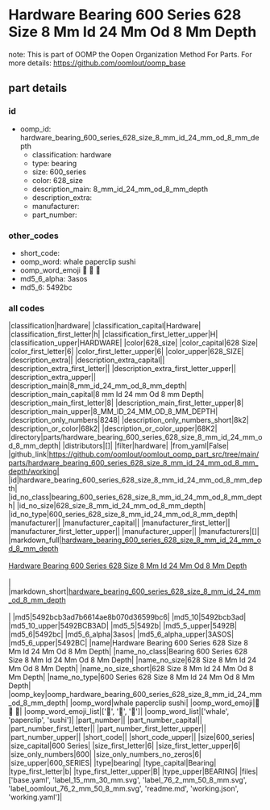 # Hardware Bearing 600 Series 628 Size 8 Mm Id 24 Mm Od 8 Mm Depth  

note: This is part of OOMP the Oopen Organization Method For Parts. For more details: https://github.com/oomlout/oomp_base

##  part details





### id
* oomp_id: hardware_bearing_600_series_628_size_8_mm_id_24_mm_od_8_mm_depth
  * classification: hardware
  * type: bearing
  * size: 600_series
  * color: 628_size
  * description_main: 8_mm_id_24_mm_od_8_mm_depth
  * description_extra: 
  * manufacturer: 
  * part_number: 

### other_codes
* short_code: 
* oomp_word: whale paperclip sushi
* oomp_word_emoji :whale: :paperclip: :sushi:
* md5_6_alpha: 3asos
* md5_6: 5492bc

### all codes 
|classification|hardware|
|classification_capital|Hardware|
|classification_first_letter|h|
|classification_first_letter_upper|H|
|classification_upper|HARDWARE|
|color|628_size|
|color_capital|628 Size|
|color_first_letter|6|
|color_first_letter_upper|6|
|color_upper|628_SIZE|
|description_extra||
|description_extra_capital||
|description_extra_first_letter||
|description_extra_first_letter_upper||
|description_extra_upper||
|description_main|8_mm_id_24_mm_od_8_mm_depth|
|description_main_capital|8 mm Id 24 mm Od 8 mm Depth|
|description_main_first_letter|8|
|description_main_first_letter_upper|8|
|description_main_upper|8_MM_ID_24_MM_OD_8_MM_DEPTH|
|description_only_numbers|8248|
|description_only_numbers_short|8k2|
|description_or_color|68k2|
|description_or_color_upper|68K2|
|directory|parts/hardware_bearing_600_series_628_size_8_mm_id_24_mm_od_8_mm_depth|
|distributors|[]|
|filter|hardware|
|from_yaml|False|
|github_link|https://github.com/oomlout/oomlout_oomp_part_src/tree/main/parts/hardware_bearing_600_series_628_size_8_mm_id_24_mm_od_8_mm_depth/working|
|id|hardware_bearing_600_series_628_size_8_mm_id_24_mm_od_8_mm_depth|
|id_no_class|bearing_600_series_628_size_8_mm_id_24_mm_od_8_mm_depth|
|id_no_size|628_size_8_mm_id_24_mm_od_8_mm_depth|
|id_no_type|600_series_628_size_8_mm_id_24_mm_od_8_mm_depth|
|manufacturer||
|manufacturer_capital||
|manufacturer_first_letter||
|manufacturer_first_letter_upper||
|manufacturer_upper||
|manufacturers|[]|
|markdown_full|[hardware_bearing_600_series_628_size_8_mm_id_24_mm_od_8_mm_depth](https://github.com/oomlout/oomlout_oomp_part_src/tree/main/parts/hardware_bearing_600_series_628_size_8_mm_id_24_mm_od_8_mm_depth/working)<br>[](https://github.com/oomlout/oomlout_oomp_part_src/tree/main/parts/hardware_bearing_600_series_628_size_8_mm_id_24_mm_od_8_mm_depth/working)<br>[Hardware Bearing 600 Series 628 Size 8 Mm Id 24 Mm Od 8 Mm Depth](https://github.com/oomlout/oomlout_oomp_part_src/tree/main/parts/hardware_bearing_600_series_628_size_8_mm_id_24_mm_od_8_mm_depth/working)<br><br>|
|markdown_short|[hardware_bearing_600_series_628_size_8_mm_id_24_mm_od_8_mm_depth](https://github.com/oomlout/oomlout_oomp_part_src/tree/main/parts/hardware_bearing_600_series_628_size_8_mm_id_24_mm_od_8_mm_depth/working)<br><br>|
|md5|5492bcb3ad7b6614ae8b070d36599bc6|
|md5_10|5492bcb3ad|
|md5_10_upper|5492BCB3AD|
|md5_5|5492b|
|md5_5_upper|5492B|
|md5_6|5492bc|
|md5_6_alpha|3asos|
|md5_6_alpha_upper|3ASOS|
|md5_6_upper|5492BC|
|name|Hardware Bearing 600 Series 628 Size 8 Mm Id 24 Mm Od 8 Mm Depth|
|name_no_class|Bearing 600 Series 628 Size 8 Mm Id 24 Mm Od 8 Mm Depth|
|name_no_size|628 Size 8 Mm Id 24 Mm Od 8 Mm Depth|
|name_no_size_short|628 Size 8 Mm Id 24 Mm Od 8 Mm Depth|
|name_no_type|600 Series 628 Size 8 Mm Id 24 Mm Od 8 Mm Depth|
|oomp_key|oomp_hardware_bearing_600_series_628_size_8_mm_id_24_mm_od_8_mm_depth|
|oomp_word|whale paperclip sushi|
|oomp_word_emoji|:whale: :paperclip: :sushi:|
|oomp_word_emoji_list|[':whale:', ':paperclip:', ':sushi:']|
|oomp_word_list|['whale', 'paperclip', 'sushi']|
|part_number||
|part_number_capital||
|part_number_first_letter||
|part_number_first_letter_upper||
|part_number_upper||
|short_code||
|short_code_upper||
|size|600_series|
|size_capital|600 Series|
|size_first_letter|6|
|size_first_letter_upper|6|
|size_only_numbers|600|
|size_only_numbers_no_zeros|6|
|size_upper|600_SERIES|
|type|bearing|
|type_capital|Bearing|
|type_first_letter|b|
|type_first_letter_upper|B|
|type_upper|BEARING|
|files|['base.yaml', 'label_15_mm_30_mm.svg', 'label_76_2_mm_50_8_mm.svg', 'label_oomlout_76_2_mm_50_8_mm.svg', 'readme.md', 'working.json', 'working.yaml']|
